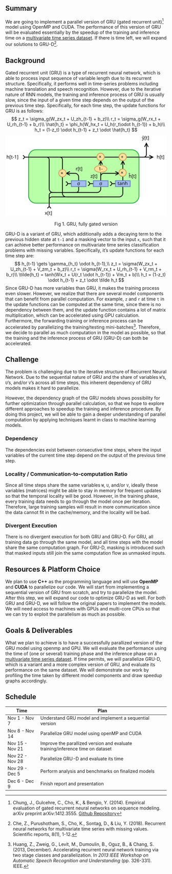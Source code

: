 ## Summary

We are going to implement a parallel version of GRU (gated recurrent unit)[^1] model using OpenMP and CUDA. The performance of this version of GRU will be evaluated essentially by the speedup of the training and inference time on a [multivariate time series dataset](https://sccn.ucsd.edu/~arno/fam2data/publicly_available_EEG_data.htmlI). If there is time left, we will expand our solutions to GRU-D[^2]. 

## Background

Gated recurrent unit (GRU) is a type of recurrent neural network, which is able to process input sequence of variable length due to its recurrent structure. Specifically, it performs well in time-series problems including machine translation and speech recognition. However, due to the iterative nature of RNN models, the training and inference process of GRU is usually slow, since the input of a given time step depends on the output of the previous time step. Specifically, for each time step, the update functions for GRU is as follows: 
$$
z_t = \sigma_g(W_zx_t + U_zh_{t-1} + b_z)\\
r_t = \sigma_g(W_rx_t + U_rh_{t-1} + b_r)\\
\hat{h_t} = \phi_h(W_hx_t + U_h(r_t\odot h_{t-1}) + b_h)\\
h_t = (1-z_t) \odot h_{t-1} + z_t \odot \hat{h_t}
$$
![GRU](https://github.com/wangsiping97/wangsiping97.github.io/blob/main/15618/pics/Gated_Recurrent_Unit%2C_base_type.svg)

<center>Fig 1. GRU, fully gated version</center>

GRU-D is a variant of GRU, which additionally adds a decaying term to the previous hidden state at `t-1` and a masking vector to the input `x`, such that it can achieve better performance on multivariate time series classification problems with missing variables. Specifically, it’s update functions for each time step are:
$$
h_{t-1} \gets \gamma_{h_t} \odot h_{t-1},\\
z_t = \sigma(W_zx_t + U_zh_{t-1} + V_zm_t + b_z)\\
r_t = \sigma(W_rx_t + U_rh_{t-1} + V_rm_t + b_r)\\
\tilde{h_t} = tanh(Wx_t + U(r_t \odot h_{t-1}) + Vm_t + b)\\
h_t = (1-z_t) \odot h_{t-1} + z_t \odot \tilde h_t
$$
Since GRU-D has more variables than GRU, it makes the training process even slower. However, we realize that there are several model components that can benefit from parallel computation. For example, `z` and `r` at time `t` in the update functions can be computed at the same time, since there is no dependency between them, and the update function contains a lot of matrix multiplication, which can be accelerated using GPU calculation. Furthermore, the forwarding training or inference process can be accelerated by parallelizing the training/testing mini-batches[^3]. Therefore, we decide to parallel as much computation in the model as possible, so that the training and the inference process of GRU (GRU-D) can both be accelerated.

## Challenge

The problem is challenging due to the iterative structure of Recurrent Neural Network. Due to the sequential nature of GRU and the share of variables `W`’s, `U`’s, and/or `V`’s across all time steps, this inherent dependency of GRU models makes it hard to parallelize.

However, the dependency graph of the GRU models shows possibility for further optimization through parallel calculation, so that we hope to explore different approaches to speedup the training and inference procedure. By doing this project, we will be able to gain a deeper understanding of parallel computation by applying techniques learnt in class to machine learning models.

### Dependency

The dependencies exist between consecutive time steps, where the input variables of the current time step depend on the output of the previous time step. 

### Locality / Communication-to-computation Ratio

Since all time steps share the same variables `W`, `U`, and/or `V`, ideally these variables (matrices) might be able to stay in memory for frequent updates so that the temporal locality will be good. However, in the training phase, every training data needs to go through the model once per iteration. Therefore, large training samples will result in more communication since the data cannot fit in the cache/memory, and the locality will be bad. 

### Divergent Execution

There is no divergent execution for both GRU and GRU-D. For GRU, all training data go through the same model, and all time steps with the model share the same computation graph. For GRU-D, masking is introduced such that masked inputs still join the same computation flow as unmasked inputs. 

## Resources & Platform Choice

We plan to use **C++** as the programming language and will use **OpenMP** and **CUDA** to parallelize our code. We will start from implementing a sequential version of GRU from scratch, and try to parallelize the model. After this step, we will expand our code to optimize GRU-D as well. For both GRU and GRU-D, we will follow the original papers to implement the models. We will need access to machines with GPUs and multi-core CPUs so that we can try to exploit the parallelism as much as possible. 

## Goals & Deliverables

What we plan to achieve is to have a successfully parallized version of the GRU model using openmp and GPU. We will evaluate the performance using the time of (one or several) training phase and the inference phase on a [multivariate time series dataset](https://sccn.ucsd.edu/~arno/fam2data/publicly_available_EEG_data.htmlI). If time permits, we will parallelize GRU-D, which is a variant and a more complex version of GRU, and evaluate its performance on the same dataset. We will demonstrate our work by profiling the time taken by different model components and draw speedup graphs accordingly.

## Schedule

| Time            | Plan                                                         |
| --------------- | ------------------------------------------------------------ |
| Nov 1 - Nov 7   | Understand GRU model and implement a sequential version      |
| Nov 8 - Nov 14  | Parallelize GRU model using openMP and CUDA                  |
| Nov 15 - Nov 21 | Improve the parallized version and evaluate training/inference time on dataset |
| Nov 22 - Nov 28 | Parallelize GRU-D and evaluate its time                      |
| Nov 29 - Dec 5  | Perform analysis and benchmarks on finalized models          |
| Dec 6 - Dec 9   | Finish report and presentation                               |



[^1]: Chung, J., Gulcehre, C., Cho, K., & Bengio, Y. (2014). Empirical evaluation of gated recurrent neural networks on sequence modeling. arXiv preprint arXiv:1412.3555. [Github Repository](https://github.com/PeterChe1990/GRU-D)
[^2]: Che, Z., Purushotham, S., Cho, K., Sontag, D., & Liu, Y. (2018). Recurrent neural networks for multivariate time series with missing values. Scientific reports, 8(1), 1-12.
[^3]: Huang, Z., Zweig, G., Levit, M., Dumoulin, B., Oguz, B., & Chang, S. (2013, December). Accelerating recurrent neural network training via two stage classes and parallelization. In *2013 IEEE Workshop on Automatic Speech Recognition and Understanding* (pp. 326-331). IEEE.